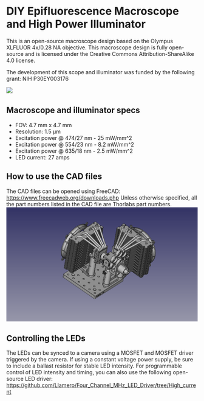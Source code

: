 # DIY Epifluorescence Macroscope and High Power Illuminator
 This is an open-source macroscope design based on the Olympus XLFLUOR 4x/0.28 NA objective.  This macroscope design is fully open-source and is licensed under the Creative Commons Attribution-ShareAlike 4.0 license.  
 
 The development of this scope and illuminator was funded by the following grant: NIH P30EY003176
 
 ![](Images/Macroscope.jpg)
 ## Macroscope and illuminator specs
* FOV: 4.7 mm x 4.7 mm
* Resolution: 1.5 µm 
* Excitation power @ 474/27 nm - 25 mW/mm^2
* Excitation power @ 554/23 nm - 8.2 mW/mm^2
* Excitation power @ 635/18 nm - 2.5 mW/mm^2
* LED current: 27 amps
## How to use the CAD files
The CAD files can be opened using FreeCAD: https://www.freecadweb.org/downloads.php  Unless otherwise specified, all the part numbers listed in the CAD file are Thorlabs part numbers.
 ![](Images/LED%20illuminator%20-%20CAD.png)
## Controlling the LEDs
The LEDs can be synced to a camera using a MOSFET and MOSFET driver triggered by the camera.  If using a constant voltage power supply, be sure to include a ballast resistor for stable LED intensity. For programmable control of LED intensity and timing, you can also use the following open-source LED driver: https://github.com/Llamero/Four_Channel_MHz_LED_Driver/tree/High_current

